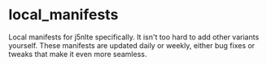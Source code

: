 # local_manifests
Local manifests for j5nlte specifically. It isn't too hard to add other variants yourself.
These manifests are updated daily or weekly, either bug fixes or tweaks that make it even more seamless.
